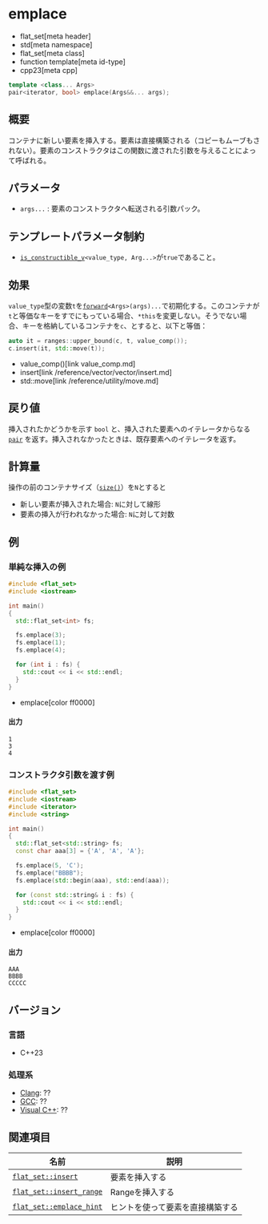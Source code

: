 # emplace
* flat_set[meta header]
* std[meta namespace]
* flat_set[meta class]
* function template[meta id-type]
* cpp23[meta cpp]

```cpp
template <class... Args>
pair<iterator, bool> emplace(Args&&... args);
```

## 概要
コンテナに新しい要素を挿入する。要素は直接構築される（コピーもムーブもされない）。要素のコンストラクタはこの関数に渡された引数を与えることによって呼ばれる。


## パラメータ
- `args...` : 要素のコンストラクタへ転送される引数パック。


## テンプレートパラメータ制約
- [`is_constructible_v`](/reference/type_traits/is_constructible.md)`<value_type, Arg...>`が`true`であること。


## 効果
`value_type`型の変数`t`を[`forward`](/reference/utility/forward.md)`<Args>(args)...`で初期化する。このコンテナが`t`と等価なキーをすでにもっている場合、`*this`を変更しない。そうでない場合、キーを格納しているコンテナを`c`、とすると、以下と等価：

```cpp
auto it = ranges::upper_bound(c, t, value_comp());
c.insert(it, std::move(t));
```
* value_comp()[link value_comp.md]
* insert[link /reference/vector/vector/insert.md]
* std::move[link /reference/utility/move.md]


## 戻り値
挿入されたかどうかを示す `bool` と、挿入された要素へのイテレータからなる [`pair`](/reference/utility/pair.md) を返す。挿入されなかったときは、既存要素へのイテレータを返す。

## 計算量

操作の前のコンテナサイズ（[`size()`](size.md)）を`N`とすると

- 新しい要素が挿入された場合: `N`に対して線形
- 要素の挿入が行われなかった場合: `N`に対して対数

## 例
### 単純な挿入の例
```cpp example
#include <flat_set>
#include <iostream>

int main()
{
  std::flat_set<int> fs;

  fs.emplace(3);
  fs.emplace(1);
  fs.emplace(4);

  for (int i : fs) {
    std::cout << i << std::endl;
  }
}
```
* emplace[color ff0000]

#### 出力
```
1
3
4
```

### コンストラクタ引数を渡す例
```cpp example
#include <flat_set>
#include <iostream>
#include <iterator>
#include <string>

int main()
{
  std::flat_set<std::string> fs;
  const char aaa[3] = {'A', 'A', 'A'};

  fs.emplace(5, 'C');
  fs.emplace("BBBB");
  fs.emplace(std::begin(aaa), std::end(aaa));

  for (const std::string& i : fs) {
    std::cout << i << std::endl;
  }
}
```
* emplace[color ff0000]

#### 出力
```
AAA
BBBB
CCCCC
```

## バージョン
### 言語
- C++23

### 処理系
- [Clang](/implementation.md#clang): ??
- [GCC](/implementation.md#gcc): ??
- [Visual C++](/implementation.md#visual_cpp): ??


## 関連項目

| 名前                                        | 説明                                       |
|---------------------------------------------|--------------------------------------------|
| [`flat_set::insert`](insert.md)             | 要素を挿入する                             |
| [`flat_set::insert_range`](insert_range.md) | Rangeを挿入する                            |
| [`flat_set::emplace_hint`](emplace_hint.md) | ヒントを使って要素を直接構築する           |
